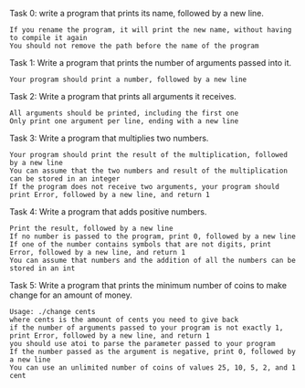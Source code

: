 Task 0: write a program that prints its name, followed by a new line.

    If you rename the program, it will print the new name, without having to compile it again
    You should not remove the path before the name of the program

Task 1: Write a program that prints the number of arguments passed into it.

    Your program should print a number, followed by a new line

Task 2: Write a program that prints all arguments it receives.

    All arguments should be printed, including the first one
    Only print one argument per line, ending with a new line

Task 3: Write a program that multiplies two numbers.

    Your program should print the result of the multiplication, followed by a new line
    You can assume that the two numbers and result of the multiplication can be stored in an integer
    If the program does not receive two arguments, your program should print Error, followed by a new line, and return 1

Task 4: Write a program that adds positive numbers.

    Print the result, followed by a new line
    If no number is passed to the program, print 0, followed by a new line
    If one of the number contains symbols that are not digits, print Error, followed by a new line, and return 1
    You can assume that numbers and the addition of all the numbers can be stored in an int

Task 5: Write a program that prints the minimum number of coins to make change for an amount of money.

    Usage: ./change cents
    where cents is the amount of cents you need to give back
    if the number of arguments passed to your program is not exactly 1, print Error, followed by a new line, and return 1
    you should use atoi to parse the parameter passed to your program
    If the number passed as the argument is negative, print 0, followed by a new line
    You can use an unlimited number of coins of values 25, 10, 5, 2, and 1 cent

